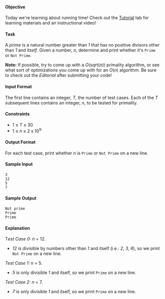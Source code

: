 #### Objective 
Today we're learning about running time! Check out the [Tutorial](https://www.hackerrank.com/challenges/30-running-time-and-complexity/tutorial) tab for learning materials and an instructional video!

#### Task 
A *prime* is a natural number greater than *1* that has no positive divisors other than *1* and *itself*. Given a number, *n*, determine and print whether it's `Prime` or `Not Prime`.

**Note:** If possible, try to come up with a *O*(sqrt(*n*)) primality algorithm, or see what sort of optimizations you come up with for an *O*(*n*) algorithm. Be sure to check out the *Editorial* after submitting your code!

#### Input Format

The first line contains an integer, *T*, the number of test cases. 
Each of the *T* subsequent lines contains an integer, *n*, to be tested for primality.

#### Constraints

* 1 ≤ *T* ≤ 30
* 1 ≤ *n* ≤ 2 x 10<sup>9</sup>

#### Output Format

For each test case, print whether *n* is `Prime` or `Not Prime` on a new line.

#### Sample Input

    3
    12
    5
    7

#### Sample Output

    Not prime
    Prime
    Prime

#### Explanation

T*est Case 0:* *n* = 12. 
* *12* is divisible by numbers other than *1* and itself (i.e.: *2*, *3*, *6*), so we print `Not Prime` on a new line.

*Test Case 1:* *n* = 5. 
* *5* is only divisible *1* and itself, so we print `Prime` on a new line.

*Test Case 2:* *n* = 7. 
* *7* is only divisible *1* and itself, so we print `Prime` on a new line.